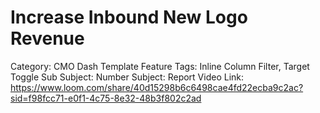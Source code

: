# Increase Inbound New Logo Revenue

Category: CMO Dash Template
Feature Tags: Inline Column Filter, Target Toggle
Sub Subject: Number
Subject: Report
Video Link: https://www.loom.com/share/40d15298b6c6498cae4fd22ecba9c2ac?sid=f98fcc71-e0f1-4c75-8e32-48b3f802c2ad